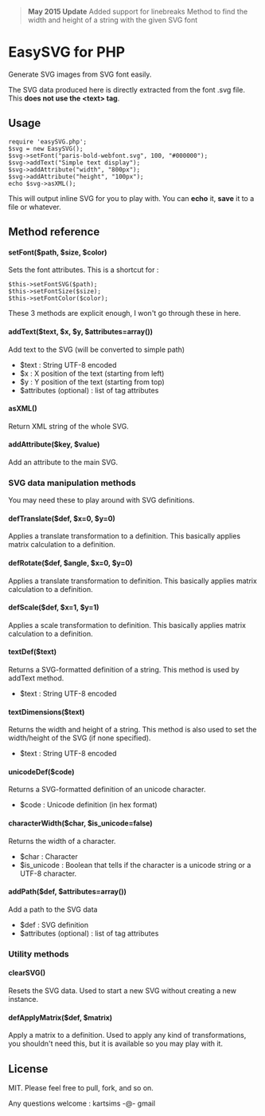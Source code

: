 > **May 2015 Update**
> Added support for linebreaks
> Method to find the width and height of a string with the given SVG font

# EasySVG for PHP

Generate SVG images from SVG font easily.

The SVG data produced here is directly extracted from the font .svg file. This **does not use the &lt;text&gt; tag**.

## Usage

	require 'easySVG.php';
	$svg = new EasySVG();
	$svg->setFont("paris-bold-webfont.svg", 100, "#000000");
	$svg->addText("Simple text display");
	$svg->addAttribute("width", "800px");
	$svg->addAttribute("height", "100px");
	echo $svg->asXML();

This will output inline SVG for you to play with. You can **echo** it, **save** it to a file or whatever.

## Method reference

#### setFont($path, $size, $color)

Sets the font attributes. This is a shortcut for :

	$this->setFontSVG($path);
	$this->setFontSize($size);
	$this->setFontColor($color);

These 3 methods are explicit enough, I won't go through these in here.

#### addText($text, $x, $y, $attributes=array())

Add text to the SVG (will be converted to simple path)

- $text : String UTF-8 encoded
- $x : X position of the text (starting from left)
- $y : Y position of the text (starting from top)
- $attributes (optional) : list of tag attributes

#### asXML()

Return XML string of the whole SVG.

#### addAttribute($key, $value)

Add an attribute to the main SVG.

### SVG data manipulation methods

You may need these to play around with SVG definitions.

#### defTranslate($def, $x=0, $y=0)

Applies a translate transformation to a definition. This basically applies matrix calculation to a definition.

#### defRotate($def, $angle, $x=0, $y=0)

Applies a translate transformation to definition. This basically applies matrix calculation to a definition.

#### defScale($def, $x=1, $y=1)

Applies a scale transformation to definition. This basically applies matrix calculation to a definition.

#### textDef($text)

Returns a SVG-formatted definition of a string. This method is used by addText method.

- $text : String UTF-8 encoded

#### textDimensions($text)

Returns the width and height of a string. This method is also used to set the width/height of the SVG (if none specified).

- $text : String UTF-8 encoded

#### unicodeDef($code)

Returns a SVG-formatted definition of an unicode character.

- $code : Unicode definition (in hex format)

#### characterWidth($char, $is_unicode=false)

Returns the width of a character.

- $char : Character
- $is_unicode : Boolean that tells if the character is a unicode string or a UTF-8 character.

#### addPath($def, $attributes=array())

Add a path to the SVG data

- $def : SVG definition
- $attributes (optional) : list of tag attributes

### Utility methods

#### clearSVG()

Resets the SVG data. Used to start a new SVG without creating a new instance.

#### defApplyMatrix($def, $matrix)

Apply a matrix to a definition. Used to apply any kind of transformations, you shouldn't need this, but it is available so you may play with it.

## License

MIT. Please feel free to pull, fork, and so on.

Any questions welcome : kartsims -@- gmail
